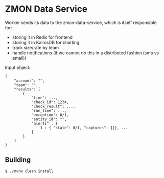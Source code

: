 # ZMON Data Service

Worker sends its data to the zmon-data-service, which is itself responsible for:

 * storing it in Redis for frontend
 * storing it in KairosDB for charting
 * track size/rate by team
 * handle notifications (if we cannot do this in a distributed fashion (sms vs email))


Input object:

```
{
    "account": "",
    "team": "",
    "results": [
        {
            "time": ...,
            "check_id": 1234,
            "check_result": ...,
            "run_time": ...,
            "exception": 0/1,
            "entity_id": "",
            "alerts" : {
                1 : { "state": 0/1, "captures": {}}, ...
            }
        }
    ]
}
```

## Building

```
$ ./mvnw clean install
```
